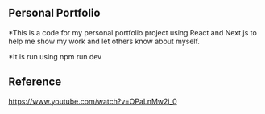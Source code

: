 ## Personal Portfolio

*This is a code for my personal portfolio project using React and Next.js to help me show my work and let others know about myself. 

*It is run using npm run dev



## Reference

https://www.youtube.com/watch?v=OPaLnMw2i_0
